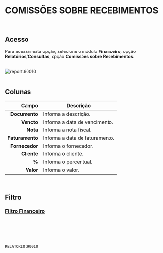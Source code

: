 # COMISSÕES SOBRE RECEBIMENTOS
<br>

## Acesso
Para acessar esta opção, selecione o módulo **Financeiro**, opção **Relatórios/Consultas**, opção **Comissões sobre Recebimentos**.
<br>
<br>

![report.90010](https://raw.githubusercontent.com/netforcews/docs-siscom/master/relatorios/imagens/report.90010.png)
<br>
<br>

## Colunas
Campo | Descrição
--:|---
**Documento** | Informa a descrição.
**Vencto** | Informa a data de vencimento.
**Nota** | Informa a nota fiscal.
**Faturamento** | Informa a data de faturamento.
**Fornecedor** | Informa o fornecedor.
**Cliente** | Informa o cliente.
**%** | Informa o percentual.
**Valor** | Informa o valor.
<br>

## Filtro
### [Filtro Financeiro](/geral/rep-filtro-fin-receber.md)
<br>
<br>
<br>
<br>

```RELATORIO:90010```
